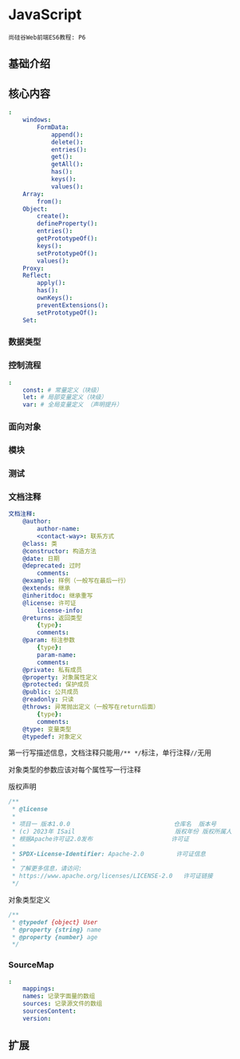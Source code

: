 # JavaScript

`尚硅谷Web前端ES6教程: P6`



## 基础介绍



## 核心内容
```yaml
:
    windows:
        FormData:
            append():
            delete():
            entries():
            get():
            getAll():
            has():
            keys():
            values():
    Array:
        from():
    Object:
        create():
        defineProperty():
        entries():
        getPrototypeOf():
        keys():
        setPrototypeOf():
        values():
    Proxy:
    Reflect:
        apply():
        has():
        ownKeys():
        preventExtensions():
        setPrototypeOf():
    Set:
```

### 数据类型





### 控制流程
```yaml
:
    const: # 常量定义（块级）
    let: # 局部变量定义（块级）
    var: # 全局变量定义 （声明提升）
```


### 面向对象




### 模块



### 测试



### 文档注释
```yaml
文档注释:
    @author: 
        author-name:
        <contact-way>: 联系方式
    @class: 类
    @constructor: 构造方法
    @date: 日期
    @deprecated: 过时
        comments:
    @example: 样例（一般写在最后一行）
    @extends: 继承
    @inheritdoc: 继承重写
    @license: 许可证
        license-info:
    @returns: 返回类型
        {type}:
        comments:
    @param: 标注参数
        {type}:
        param-name:
        comments:
    @private: 私有成员
    @property: 对象属性定义
    @protected: 保护成员
    @public: 公共成员
    @readonly: 只读
    @throws: 异常抛出定义（一般写在return后面）
        {type}:
        comments:
    @type: 变量类型
    @typedef: 对象定义
```

第一行写描述信息，文档注释只能用`/** */`标注，单行注释`//`无用

对象类型的参数应该对每个属性写一行注释



版权声明
```javascript
/**
 * @license
 * 
 * 项目一 版本1.0.0                             仓库名  版本号
 * (c) 2023年 ISail                            版权年份 版权所属人
 * 根据Apache许可证2.0发布                      许可证 
 * 
 * SPDX-License-Identifier: Apache-2.0         许可证信息  
 * 
 * 了解更多信息，请访问:
 * https://www.apache.org/licenses/LICENSE-2.0   许可证链接
 */

```

对象类型定义
```javascript
/**
 * @typedef {object} User
 * @property {string} name
 * @property {number} age
 */
```

### SourceMap
```yaml
:
    mappings:
    names: 记录字面量的数组
    sources: 记录源文件的数组
    sourcesContent:
    version:
```






## 扩展




